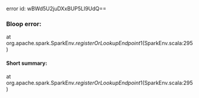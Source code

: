 error id: wBWd5U2juDXxBUP5Ll9UdQ==
### Bloop error:

at org.apache.spark.SparkEnv$.registerOrLookupEndpoint$1(SparkEnv.scala:295)
#### Short summary: 

at org.apache.spark.SparkEnv$.registerOrLookupEndpoint$1(SparkEnv.scala:295)